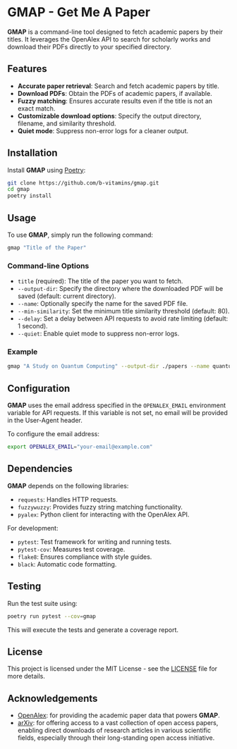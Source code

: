
# GMAP - Get Me A Paper

**GMAP** is a command-line tool designed to fetch academic papers by their titles. It leverages the OpenAlex API to search for scholarly works and download their PDFs directly to your specified directory.

## Features

- **Accurate paper retrieval**: Search and fetch academic papers by title.
- **Download PDFs**: Obtain the PDFs of academic papers, if available.
- **Fuzzy matching**: Ensures accurate results even if the title is not an exact match.
- **Customizable download options**: Specify the output directory, filename, and similarity threshold.
- **Quiet mode**: Suppress non-error logs for a cleaner output.

## Installation

Install **GMAP** using [Poetry](https://python-poetry.org/docs/):

```bash
git clone https://github.com/b-vitamins/gmap.git
cd gmap
poetry install
```

## Usage

To use **GMAP**, simply run the following command:

```bash
gmap "Title of the Paper"
```

### Command-line Options

- `title` (required): The title of the paper you want to fetch.
- `--output-dir`: Specify the directory where the downloaded PDF will be saved (default: current directory).
- `--name`: Optionally specify the name for the saved PDF file.
- `--min-similarity`: Set the minimum title similarity threshold (default: 80).
- `--delay`: Set a delay between API requests to avoid rate limiting (default: 1 second).
- `--quiet`: Enable quiet mode to suppress non-error logs.

### Example

```bash
gmap "A Study on Quantum Computing" --output-dir ./papers --name quantum_paper.pdf --min-similarity 85
```

## Configuration

**GMAP** uses the email address specified in the `OPENALEX_EMAIL` environment variable for API requests. If this variable is not set, no email will be provided in the User-Agent header.

To configure the email address:

```bash
export OPENALEX_EMAIL="your-email@example.com"
```

## Dependencies

**GMAP** depends on the following libraries:

- `requests`: Handles HTTP requests.
- `fuzzywuzzy`: Provides fuzzy string matching functionality.
- `pyalex`: Python client for interacting with the OpenAlex API.

For development:

- `pytest`: Test framework for writing and running tests.
- `pytest-cov`: Measures test coverage.
- `flake8`: Ensures compliance with style guides.
- `black`: Automatic code formatting.

## Testing

Run the test suite using:

```bash
poetry run pytest --cov=gmap
```

This will execute the tests and generate a coverage report.

## License

This project is licensed under the MIT License - see the [LICENSE](LICENSE) file for more details.

## Acknowledgements

- [OpenAlex](https://openalex.org/): for providing the academic paper data that powers **GMAP**.
- [arXiv](https://arxiv.org/): for offering access to a vast collection of open access papers, enabling direct downloads of research articles in various scientific fields, especially through their long-standing open access initiative.